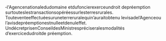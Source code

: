 ‐l'Agencenationaledudomaine etdufoncierexerceundroit depréemption surtouteslestransactionsopéréessurlesterresrurales.
Touteventeeffectuéesuruneterreruralequin’auraitobtenu levisadel’Agenceou l’avisdepréemptionestnulleetdenuleffet.
UndécretprisenConseildesMinistrespréciseralesmodalités d’exercicedudroitde préemption.